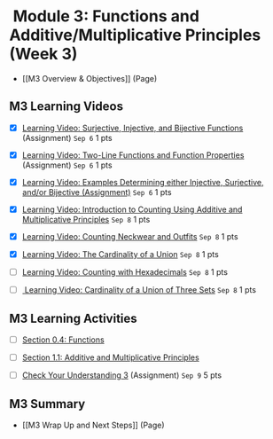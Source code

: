#  Module 3: Functions and Additive/Multiplicative Principles (Week 3)

- [[M3 Overview & Objectives]] (Page)

## M3 Learning Videos

- [x] [Learning Video: Surjective, Injective, and Bijective Functions](https://csusb.instructure.com/courses/15759/modules/items/1121775 "Learning Video: Surjective, Injective, and Bijective Functions") (Assignment) `Sep 6` 1 pts

- [x] [Learning Video: Two-Line Functions and Function Properties](https://csusb.instructure.com/courses/15759/modules/items/1121810 "Learning Video: Two-Line Functions and Function Properties") (Assignment) `Sep 6` 1 pts

- [x] [Learning Video: Examples Determining either Injective, Surjective, and/or Bijective (Assignment)](https://csusb.instructure.com/courses/15759/modules/items/1123680) `Sep 6` 1 pts

- [x] [Learning Video: Introduction to Counting Using Additive and Multiplicative Principles](https://csusb.instructure.com/courses/15759/modules/items/1126685) `Sep 8` 1 pts

- [x] [Learning Video: Counting Neckwear and Outfits](https://csusb.instructure.com/courses/15759/modules/items/1126684) `Sep 8` 1 pts

- [x] [Learning Video: The Cardinality of a Union](https://csusb.instructure.com/courses/15759/modules/items/1126687) `Sep 8` 1 pts

- [ ] [Learning Video: Counting with Hexadecimals](https://csusb.instructure.com/courses/15759/modules/items/1126686) `Sep 8` 1 pts

- [ ] [  Learning Video: Cardinality of a Union of Three Sets](https://csusb.instructure.com/courses/15759/modules/items/1126936) `Sep 8` 1 pts


## M3 Learning Activities

- [ ] [Section 0.4: Functions](http://discrete.openmathbooks.org/dmoi3/sec_intro-functions.html)

- [ ] [Section 1.1: Additive and Multiplicative Principles](http://discrete.openmathbooks.org/dmoi3/sec_counting-addmult.html)

- [ ] [Check Your Understanding 3](https://csusb.instructure.com/courses/15759/modules/items/1037434) (Assignment) `Sep 9` 5 pts

## M3 Summary

- [[M3 Wrap Up and Next Steps]] (Page)